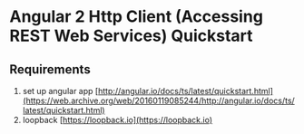 # Angular 2 Http Client (Accessing REST Web Services) Quickstart

## Requirements
1. set up angular app [http://angular.io/docs/ts/latest/quickstart.html](https://web.archive.org/web/20160119085244/http://angular.io/docs/ts/latest/quickstart.html)
2. loopback [https://loopback.io](https://loopback.io)